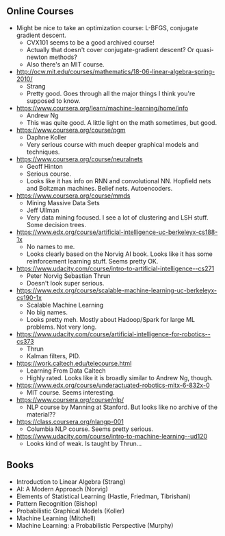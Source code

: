 ## Online Courses

* Might be nice to take an optimization course: L-BFGS, conjugate
  gradient descent.
    * CVX101 seems to be a good archived course!
    * Actually that doesn't cover conjugate-gradient descent? Or
      quasi-newton methods?
    * Also there's an MIT course.
* http://ocw.mit.edu/courses/mathematics/18-06-linear-algebra-spring-2010/
    * Strang
    * Pretty good. Goes through all the major things I think you're
      supposed to know.
* https://www.coursera.org/learn/machine-learning/home/info
    * Andrew Ng
    * This was quite good. A little light on the math sometimes, but
      good.
* https://www.coursera.org/course/pgm
    * Daphne Koller
    * Very serious course with much deeper graphical models and
      techniques.
* https://www.coursera.org/course/neuralnets
    * Geoff Hinton
    * Serious course.
    * Looks like it has info on RNN and convolutional NN. Hopfield
      nets and Boltzman machines. Belief nets. Autoencoders.
* https://www.coursera.org/course/mmds
    * Mining Massive Data Sets
    * Jeff Ullman
    * Very data mining focused. I see a lot of clustering and LSH
      stuff. Some decision trees.
* https://www.edx.org/course/artificial-intelligence-uc-berkeleyx-cs188-1x
    * No names to me.
    * Looks clearly based on the Norvig AI book. Looks like it has
      some reinforcement learning stuff. Seems pretty OK.
* https://www.udacity.com/course/intro-to-artificial-intelligence--cs271
    * Peter Norvig Sebastian Thrun
    * Doesn't look super serious.
* https://www.edx.org/course/scalable-machine-learning-uc-berkeleyx-cs190-1x
    * Scalable Machine Learning
    * No big names.
    * Looks pretty meh. Mostly about Hadoop/Spark for large ML
      problems. Not very long.
* https://www.udacity.com/course/artificial-intelligence-for-robotics--cs373
    * Thrun
    * Kalman filters, PID.
* https://work.caltech.edu/telecourse.html
    * Learning From Data Caltech
    * Highly rated. Looks like it is broadly similar to Andrew Ng,
      though.
* https://www.edx.org/course/underactuated-robotics-mitx-6-832x-0
    * MIT course. Seems interesting.
* https://www.coursera.org/course/nlp/
    * NLP course by Manning at Stanford. But looks like no archive of
      the material??
* https://class.coursera.org/nlangp-001
    * Columbia NLP course. Seems pretty serious.
* https://www.udacity.com/course/intro-to-machine-learning--ud120
    * Looks kind of weak. Is taught by Thrun...

## Books

* Introduction to Linear Algebra (Strang)
* AI: A Modern Approach (Norvig)
* Elements of Statistical Learning (Hastie, Friedman, Tibrishani)
* Pattern Recognition (Bishop)
* Probabilistic Graphical Models (Koller)
* Machine Learning (Mitchell)
* Machine Learning: a Probabilistic Perspective (Murphy)
